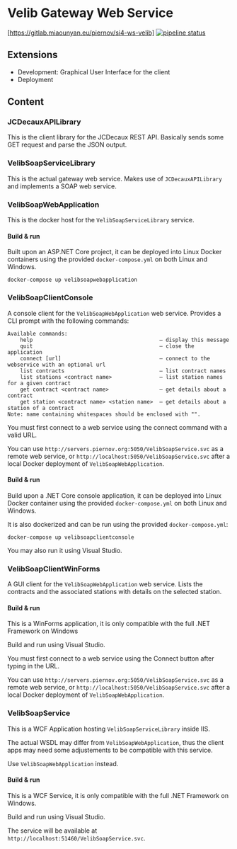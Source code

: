 # Velib Gateway Web Service

[https://gitlab.miaounyan.eu/piernov/si4-ws-velib] [![pipeline status](https://gitlab.miaounyan.eu/piernov/si4-ws-velib/badges/master/pipeline.svg)](https://gitlab.miaounyan.eu/piernov/si4-ws-velib/commits/master)

## Extensions

 * Development: Graphical User Interface for the client
 * Deployment

## Content

### JCDecauxAPILibrary

This is the client library for the JCDecaux REST API. Basically sends some GET request and parse the JSON output.

### VelibSoapServiceLibrary

This is the actual gateway web service. Makes use of `JCDecauxAPILibrary` and implements a SOAP web service.

### VelibSoapWebApplication

This is the docker host for the `VelibSoapServiceLibrary` service.


#### Build & run

Built upon an ASP.NET Core project, it can be deployed into Linux Docker containers using the provided `docker-compose.yml` on both Linux and Windows.

```
docker-compose up velibsoapwebapplication
```

### VelibSoapClientConsole

A console client for the `VelibSoapWebApplication` web service. Provides a CLI prompt with the following commands:

```
Available commands:
    help                                        — display this message
    quit                                        — close the application
    connect [url]                               — connect to the webservice with an optional url
    list contracts                              — list contract names
    list stations <contract name>               — list station names for a given contract
    get contract <contract name>                — get details about a contract
    get station <contract name> <station name>  — get details about a station of a contract
Note: name containing whitespaces should be enclosed with "".
```

You must first connect to a web service using the connect command with a valid URL.

You can use `http://servers.piernov.org:5050/VelibSoapService.svc` as a remote web service, or `http://localhost:5050/VelibSoapService.svc` after a local Docker deployment of `VelibSoapWebApplication`.

#### Build & run

Build upon a .NET Core console application, it can be deployed into Linux Docker container using the provided `docker-compose.yml` on both Linux and Windows.

It is also dockerized and can be run using the provided `docker-compose.yml`:

```
docker-compose up velibsoapclientconsole
```

You may also run it using Visual Studio.

### VelibSoapClientWinForms

A GUI client for the `VelibSoapWebApplication` web service. Lists the contracts and the associated stations with details on the selected station.

#### Build & run

This is a WinForms application, it is only compatible with the full .NET Framework on Windows

Build and run using Visual Studio.

You must first connect to a web service using the Connect button after typing in the URL.

You can use `http://servers.piernov.org:5050/VelibSoapService.svc` as a remote web service, or `http://localhost:5050/VelibSoapService.svc` after a local Docker deployment of `VelibSoapWebApplication`.

### VelibSoapService

This is a WCF Application hosting `VelibSoapServiceLibrary` inside IIS. 

The actual WSDL may differ from `VelibSoapWebApplication`, thus the client apps may need some adjustements to be compatible with this service.

Use `VelibSoapWebApplication` instead.

#### Build & run

This is a WCF Service, it is only compatible with the full .NET Framework on Windows.

Build and run using Visual Studio.

The service will be available at `http://localhost:51460/VelibSoapService.svc`.
